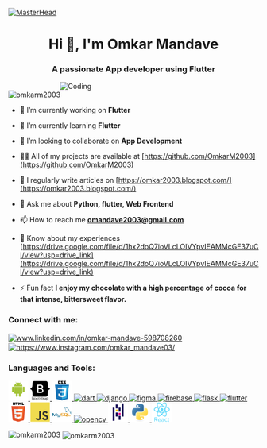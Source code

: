 [![MasterHead](https://www.hiddenbrains.com/blog/wp-content/uploads/2019/07/kotlin-for-android-app-development.gif)](https://github.com/OmkarM2003) 
<h1 align="center">Hi 👋, I'm Omkar Mandave</h1>
<h3 align="center">A passionate App developer using Flutter</h3>
<img align="right" alt="Coding" width="400" src="https://www.himalayanitsolutions.com/img/mobilegif.gif">

<p align="left"> <img src="https://komarev.com/ghpvc/?username=omkarm2003&label=Profile%20views&color=0e75b6&style=flat" alt="omkarm2003" /> </p>

- 🔭 I’m currently working on **Flutter**

- 🌱 I’m currently learning **Flutter**

- 👯 I’m looking to collaborate on **App Development**

- 👨‍💻 All of my projects are available at [https://github.com/OmkarM2003](https://github.com/OmkarM2003)

- 📝 I regularly write articles on [https://omkar2003.blogspot.com/](https://omkar2003.blogspot.com/)

- 💬 Ask me about **Python, flutter, Web Frontend**

- 📫 How to reach me **omandave2003@gmail.com**

- 📄 Know about my experiences [https://drive.google.com/file/d/1hx2doQ7ioVLcLOIVYpvIEAMMcGE37uCl/view?usp=drive_link](https://drive.google.com/file/d/1hx2doQ7ioVLcLOIVYpvIEAMMcGE37uCl/view?usp=drive_link)

- ⚡ Fun fact **I enjoy my chocolate with a high percentage of cocoa for that intense, bittersweet flavor.**

<h3 align="left">Connect with me:</h3>
<p align="left">
<a href="https://linkedin.com/in/www.linkedin.com/in/omkar-mandave-598708260" target="blank"><img align="center" src="https://raw.githubusercontent.com/rahuldkjain/github-profile-readme-generator/master/src/images/icons/Social/linked-in-alt.svg" alt="www.linkedin.com/in/omkar-mandave-598708260" height="30" width="40" /></a>
<a href="https://instagram.com/https://www.instagram.com/omkar_mandave03/" target="blank"><img align="center" src="https://raw.githubusercontent.com/rahuldkjain/github-profile-readme-generator/master/src/images/icons/Social/instagram.svg" alt="https://www.instagram.com/omkar_mandave03/" height="30" width="40" /></a>
</p>

<h3 align="left">Languages and Tools:</h3>
<p align="left"> <a href="https://developer.android.com" target="_blank" rel="noreferrer"> <img src="https://raw.githubusercontent.com/devicons/devicon/master/icons/android/android-original-wordmark.svg" alt="android" width="40" height="40"/> </a> <a href="https://getbootstrap.com" target="_blank" rel="noreferrer"> <img src="https://raw.githubusercontent.com/devicons/devicon/master/icons/bootstrap/bootstrap-plain-wordmark.svg" alt="bootstrap" width="40" height="40"/> </a> <a href="https://www.w3schools.com/css/" target="_blank" rel="noreferrer"> <img src="https://raw.githubusercontent.com/devicons/devicon/master/icons/css3/css3-original-wordmark.svg" alt="css3" width="40" height="40"/> </a> <a href="https://dart.dev" target="_blank" rel="noreferrer"> <img src="https://www.vectorlogo.zone/logos/dartlang/dartlang-icon.svg" alt="dart" width="40" height="40"/> </a> <a href="https://www.djangoproject.com/" target="_blank" rel="noreferrer"> <img src="https://cdn.worldvectorlogo.com/logos/django.svg" alt="django" width="40" height="40"/> </a> <a href="https://www.figma.com/" target="_blank" rel="noreferrer"> <img src="https://www.vectorlogo.zone/logos/figma/figma-icon.svg" alt="figma" width="40" height="40"/> </a> <a href="https://firebase.google.com/" target="_blank" rel="noreferrer"> <img src="https://www.vectorlogo.zone/logos/firebase/firebase-icon.svg" alt="firebase" width="40" height="40"/> </a> <a href="https://flask.palletsprojects.com/" target="_blank" rel="noreferrer"> <img src="https://www.vectorlogo.zone/logos/pocoo_flask/pocoo_flask-icon.svg" alt="flask" width="40" height="40"/> </a> <a href="https://flutter.dev" target="_blank" rel="noreferrer"> <img src="https://www.vectorlogo.zone/logos/flutterio/flutterio-icon.svg" alt="flutter" width="40" height="40"/> </a> <a href="https://www.w3.org/html/" target="_blank" rel="noreferrer"> <img src="https://raw.githubusercontent.com/devicons/devicon/master/icons/html5/html5-original-wordmark.svg" alt="html5" width="40" height="40"/> </a> <a href="https://developer.mozilla.org/en-US/docs/Web/JavaScript" target="_blank" rel="noreferrer"> <img src="https://raw.githubusercontent.com/devicons/devicon/master/icons/javascript/javascript-original.svg" alt="javascript" width="40" height="40"/> </a> <a href="https://www.mysql.com/" target="_blank" rel="noreferrer"> <img src="https://raw.githubusercontent.com/devicons/devicon/master/icons/mysql/mysql-original-wordmark.svg" alt="mysql" width="40" height="40"/> </a> <a href="https://opencv.org/" target="_blank" rel="noreferrer"> <img src="https://www.vectorlogo.zone/logos/opencv/opencv-icon.svg" alt="opencv" width="40" height="40"/> </a> <a href="https://pandas.pydata.org/" target="_blank" rel="noreferrer"> <img src="https://raw.githubusercontent.com/devicons/devicon/2ae2a900d2f041da66e950e4d48052658d850630/icons/pandas/pandas-original.svg" alt="pandas" width="40" height="40"/> </a> <a href="https://www.python.org" target="_blank" rel="noreferrer"> <img src="https://raw.githubusercontent.com/devicons/devicon/master/icons/python/python-original.svg" alt="python" width="40" height="40"/> </a> <a href="https://reactjs.org/" target="_blank" rel="noreferrer"> <img src="https://raw.githubusercontent.com/devicons/devicon/master/icons/react/react-original-wordmark.svg" alt="react" width="40" height="40"/> </a> </p>

<p><img align="left" src="https://github-readme-stats.vercel.app/api/top-langs?username=omkarm2003&show_icons=true&locale=en&layout=compact" alt="omkarm2003" /></p>

<p>&nbsp;<img align="center" src="https://github-readme-stats.vercel.app/api?username=omkarm2003&show_icons=true&locale=en" alt="omkarm2003" /></p>
